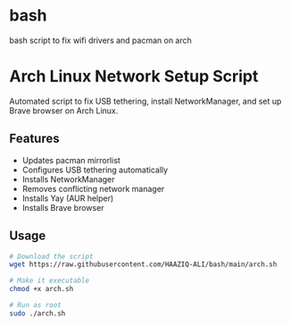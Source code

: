 # bash
bash script to fix wifi drivers and pacman on arch 
# Arch Linux Network Setup Script

Automated script to fix USB tethering, install NetworkManager, and set up Brave browser on Arch Linux.

## Features
- Updates pacman mirrorlist
- Configures USB tethering automatically
- Installs NetworkManager
- Removes conflicting network manager
- Installs Yay (AUR helper)
- Installs Brave browser

## Usage
```bash
# Download the script
wget https://raw.githubusercontent.com/HAAZIQ-ALI/bash/main/arch.sh

# Make it executable
chmod +x arch.sh

# Run as root
sudo ./arch.sh
```
